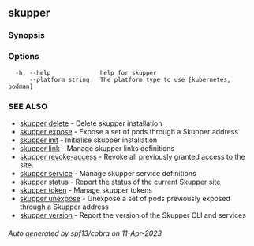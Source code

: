 ## skupper



### Synopsis



### Options

```
  -h, --help              help for skupper
      --platform string   The platform type to use [kubernetes, podman]
```

### SEE ALSO

* [skupper delete](skupper_delete.md)	 - Delete skupper installation
* [skupper expose](skupper_expose.md)	 - Expose a set of pods through a Skupper address
* [skupper init](skupper_init.md)	 - Initialise skupper installation
* [skupper link](skupper_link.md)	 - Manage skupper links definitions
* [skupper revoke-access](skupper_revoke-access.md)	 - Revoke all previously granted access to the site.
* [skupper service](skupper_service.md)	 - Manage skupper service definitions
* [skupper status](skupper_status.md)	 - Report the status of the current Skupper site
* [skupper token](skupper_token.md)	 - Manage skupper tokens
* [skupper unexpose](skupper_unexpose.md)	 - Unexpose a set of pods previously exposed through a Skupper address
* [skupper version](skupper_version.md)	 - Report the version of the Skupper CLI and services

###### Auto generated by spf13/cobra on 11-Apr-2023
